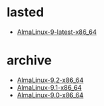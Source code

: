 # lasted
* [AlmaLinux-9-latest-x86_64](http://ftp.jaist.ac.jp/pub/Linux/almalinux/9/isos/x86_64/AlmaLinux-9-latest-x86_64-dvd.iso)

# archive
* [AlmaLinux-9.2-x86_64](http://ftp.jaist.ac.jp/pub/Linux/almalinux/9.2/isos/x86_64/AlmaLinux-9.2-x86_64-dvd.iso)
* [AlmaLinux-9.1-x86_64](https://repo.almalinux.org/vault/9.1/isos/x86_64/AlmaLinux-9.1-x86_64-dvd.iso)
* [AlmaLinux-9.0-x86_64](https://repo.almalinux.org/vault/9.0/isos/x86_64/AlmaLinux-9.0-x86_64-dvd.iso)
